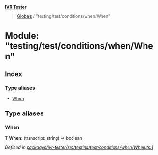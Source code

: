 **[IVR Tester](../README.md)**

> [Globals](../README.md) / "testing/test/conditions/when/When"

# Module: "testing/test/conditions/when/When"

## Index

### Type aliases

* [When](_testing_test_conditions_when_when_.md#when)

## Type aliases

### When

Ƭ  **When**: (transcript: string) => boolean

*Defined in [packages/ivr-tester/src/testing/test/conditions/when/When.ts:1](https://github.com/SketchingDev/ivr-tester/blob/c5ffee0/packages/ivr-tester/src/testing/test/conditions/when/When.ts#L1)*
